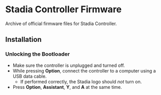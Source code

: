 # Stadia Controller Firmware
Archive of official firmware files for Stadia Controller.

## Installation
### Unlocking the Bootloader
- Make sure the controller is unplugged and turned off.
- While pressing **Option**, connect the controller to a computer using a USB data cable. 
    - If performed correctly, the Stadia logo should *not* turn on.
- Press **Option**, **Assistant**, **Y**, and **A** at the same time.